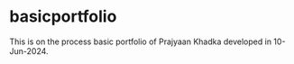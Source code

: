 # basicportfolio
This is on the process basic portfolio of Prajyaan Khadka developed in 10-Jun-2024.
